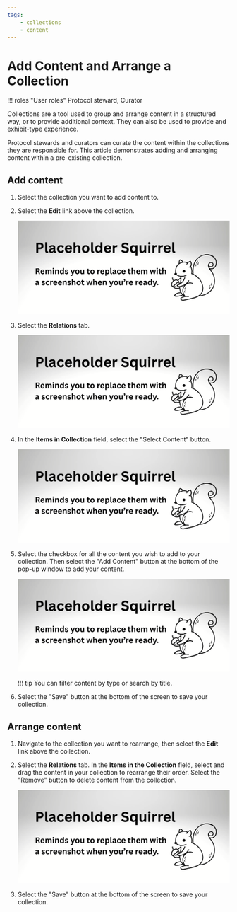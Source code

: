 ```yaml
---
tags:
    - collections
    - content
---
```


# Add Content and Arrange a Collection

!!! roles "User roles" 
    Protocol steward, Curator
    
Collections are a tool used to group and arrange content in a structured way, or to provide additional context. They can also be used to provide and exhibit-type experience.

Protocol stewards and curators can curate the content within the collections they are responsible for. This article demonstrates adding and arranging content within a pre-existing collection.

## Add content

1. Select the collection you want to add content to. 
2. Select the **Edit** link above the collection.

    ![Screenshot of the edit link](../_embeds/placeholderscreenshot.png)

3. Select the **Relations** tab.

    ![Screenshot of the relations tab](../_embeds/placeholderscreenshot.png)

4. In the **Items in Collection** field, select the "Select Content" button.

    ![Screenshot of the select content button](../_embeds/placeholderscreenshot.png)

5. Select the checkbox for all the content you wish to add to your collection. Then select the "Add Content" button at the bottom of the pop-up window to add your content.

    ![Screenshot of the Select Content pop-up with the search and filter, checkboxes, and Add Content button highlighted.](../_embeds/placeholderscreenshot.png)

    !!! tip
          You can filter content by type or search by title.

6. Select the "Save" button at the bottom of the screen to save your collection.

## Arrange content 

1. Navigate to the collection you want to rearrange, then select the **Edit** link above the collection.

2. Select the **Relations** tab. In the **Items in the Collection** field, select and drag the content in your collection to rearrange their order. Select the "Remove" button to delete content from the collection.

    ![Screenshot of the content in the collection with the drag icon highlighted.](../_embeds/placeholderscreenshot.png)
   
3. Select the "Save" button at the bottom of the screen to save your collection.

